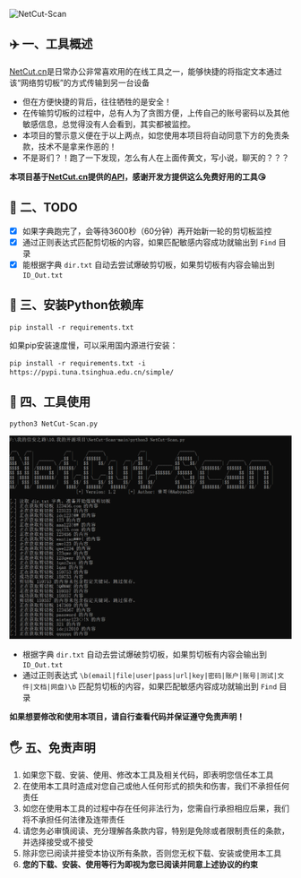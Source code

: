 ![NetCut-Scan](https://socialify.git.ci/AabyssZG/NetCut-Scan/image?description=1&forks=1&language=1&logo=https%3A%2F%2Favatars.githubusercontent.com%2Fu%2F54609266%3Fv%3D4&name=1&owner=1&pattern=Formal+Invitation&stargazers=1&theme=Dark)

## ✈️ 一、工具概述

[NetCut.cn](https://netcut.cn)是日常办公非常喜欢用的在线工具之一，能够快捷的将指定文本通过该“网络剪切板”的方式传输到另一台设备

- 但在方便快捷的背后，往往牺牲的是安全！
- 在传输剪切板的过程中，总有人为了贪图方便，上传自己的账号密码以及其他敏感信息，总觉得没有人会看到，其实都被监控。
- 本项目的警示意义便在于以上两点，如您使用本项目将自动同意下方的免责条款，技术不是拿来作恶的！
- 不是哥们？！跑了一下发现，怎么有人在上面传黄文，写小说，聊天的？？？

**本项目基于[NetCut.cn](https://netcut.cn)提供的[API](https://www.textdb.online)，感谢开发方提供这么免费好用的工具😘**

## 📝 二、TODO

* [x] 如果字典跑完了，会等待3600秒（60分钟）再开始新一轮的剪切板监控
* [x] 通过正则表达式匹配剪切板的内容，如果匹配敏感内容成功就输出到 `Find` 目录
* [x] 能根据字典 `dir.txt` 自动去尝试爆破剪切板，如果剪切板有内容会输出到 `ID_Out.txt`

## 🚨 三、安装Python依赖库

```
pip install -r requirements.txt
```

如果pip安装速度慢，可以采用国内源进行安装：

```
pip install -r requirements.txt -i https://pypi.tuna.tsinghua.edu.cn/simple/
```

## 🐉 四、工具使用

```
python3 NetCut-Scan.py
```

![NetCut-Scan-Use.png](./NetCut-Scan-Use.png)

- 根据字典 `dir.txt` 自动去尝试爆破剪切板，如果剪切板有内容会输出到 `ID_Out.txt`
- 通过正则表达式 `\b(email|file|user|pass|url|key|密码|账户|账号|测试|文件|文档|网盘)\b` 匹配剪切板的内容，如果匹配敏感内容成功就输出到 `Find` 目录

**如果想要修改和使用本项目，请自行查看代码并保证遵守免责声明！**

## 🖐 五、免责声明

1. 如果您下载、安装、使用、修改本工具及相关代码，即表明您信任本工具
2. 在使用本工具时造成对您自己或他人任何形式的损失和伤害，我们不承担任何责任
3. 如您在使用本工具的过程中存在任何非法行为，您需自行承担相应后果，我们将不承担任何法律及连带责任
4. 请您务必审慎阅读、充分理解各条款内容，特别是免除或者限制责任的条款，并选择接受或不接受
5. 除非您已阅读并接受本协议所有条款，否则您无权下载、安装或使用本工具
6. **您的下载、安装、使用等行为即视为您已阅读并同意上述协议的约束**
